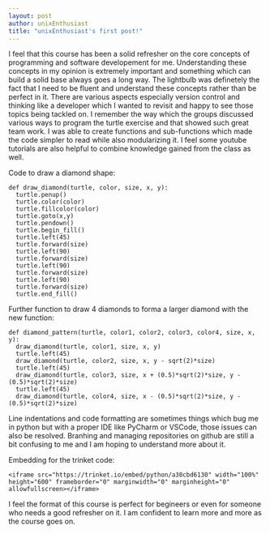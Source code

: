 ```yaml
---
layout: post
author: unixEnthusiast
title: "unixEnthusiast's first post!"
---
```


I feel that this course has been a solid refresher on the core concepts of programming and software developement for me. Understanding these concepts in my opinion is extremely important and something which can build a solid base always goes a long way. The lightbulb was definetely the fact that I need to be fluent and understand these concepts rather than be perfect in it. There are various aspects especially version control and thinking like a developer which I wanted to revisit and happy to see those topics being tackled on. I remember the way which the groups discussed various ways to program the turtle exercise and that showed such great team work. I was able to create functions and sub-functions which made the code simpler to read while also modularizing it. I feel some youtube tutorials are also helpful to combine knowledge gained from the class as well.

Code to draw a diamond shape:

~~~
def draw_diamond(turtle, color, size, x, y):
  turtle.penup()
  turtle.color(color)
  turtle.fillcolor(color)
  turtle.goto(x,y)
  turtle.pendown()
  turtle.begin_fill()
  turtle.left(45)
  turtle.forward(size)
  turtle.left(90)
  turtle.forward(size)
  turtle.left(90)
  turtle.forward(size)
  turtle.left(90)
  turtle.forward(size)
  turtle.end_fill()
~~~
  
Further function to draw 4 diamonds to forma a larger diamond with the new function:

~~~
def diamond_pattern(turtle, color1, color2, color3, color4, size, x, y):
  draw_diamond(turtle, color1, size, x, y)
  turtle.left(45)
  draw_diamond(turtle, color2, size, x, y - sqrt(2)*size)
  turtle.left(45)
  draw_diamond(turtle, color3, size, x + (0.5)*sqrt(2)*size, y - (0.5)*sqrt(2)*size)
  turtle.left(45)
  draw_diamond(turtle, color4, size, x - (0.5)*sqrt(2)*size, y - (0.5)*sqrt(2)*size)
~~~

Line indentations and code formatting are sometimes things which bug me in python but with a proper IDE like PyCharm or VSCode, those issues can also be resolved. Branhing and managing repositories on github are still a bit confusing to me and I am hoping to understand more about it.

Embedding for the trinket code:

~~~
<iframe src="https://trinket.io/embed/python/a30cbd6130" width="100%" height="600" frameborder="0" marginwidth="0" marginheight="0" allowfullscreen></iframe>
~~~

I feel the format of this course is perfect for begineers or even for someone who needs a good refresher on it. I am confident to learn more and more as the course goes on.
